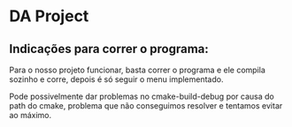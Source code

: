 # DA Project

## Indicações para correr o programa:

Para o nosso projeto funcionar, basta correr o programa e ele compila sozinho e corre, depois é só seguir o menu implementado.

Pode possivelmente dar problemas no cmake-build-debug por causa do path do cmake, problema que não conseguimos resolver e tentamos evitar ao máximo.

